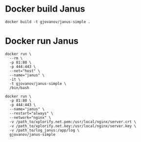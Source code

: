 # Docker build Janus
`docker build -t gjovanov/janus-simple .`


# Docker run Janus
```docker
docker run \
  --rm \
  -p 81:80 \
  -p 444:443 \
  --net="host" \
  --name="janus" \
  -it \
  -t gjovanov/janus-simple \
  /bin/bash
```

```docker
docker run \
  -p 81:80 \
  -p 444:443 \
  --name="janus" \
  --restart="always" \
  --network="nginx" \
  -v /path_to/xplorify.net.pem:/usr/local/nginx/server.crt \
  -v /path_to/xplorify.net.key:/usr/local/nginx/server.key \
  -v /path_to/log_janus:/app/log \
  gjovanov/janus-simple
```

